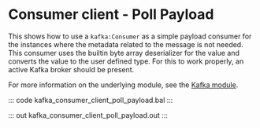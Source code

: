 # Consumer client - Poll Payload

This shows how to use a `kafka:Consumer` as a simple payload consumer for the instances where the metadata related to the message is not needed. This consumer uses the builtin byte array deserializer for the value and converts the value to the user defined type. For this to work properly, an active Kafka broker should be present.

For more information on the underlying module, see the [Kafka module](https://lib.ballerina.io/ballerinax/kafka/latest).

::: code kafka_consumer_client_poll_payload.bal :::

::: out kafka_consumer_client_poll_payload.out :::